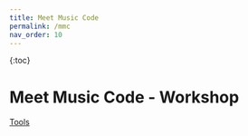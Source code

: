 ```yaml
---
title: Meet Music Code
permalink: /mmc
nav_order: 10
---
```


{:toc}

# Meet Music Code - Workshop

[Tools](/mmc/tools)